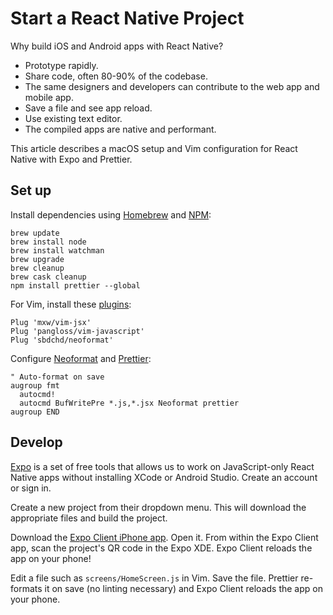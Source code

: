 # Start a React Native Project

Why build iOS and Android apps with React Native?

* Prototype rapidly.
* Share code, often 80-90% of the codebase.
* The same designers and developers
  can contribute to the web app and mobile app.
* Save a file and see app reload.
* Use existing text editor.
* The compiled apps are native and performant.

This article describes a macOS setup and Vim configuration
for React Native with Expo and Prettier.

## Set up

Install dependencies using
[Homebrew](http://brew.sh/) and [NPM](https://www.npmjs.org/):

```
brew update
brew install node
brew install watchman
brew upgrade
brew cleanup
brew cask cleanup
npm install prettier --global
```

For Vim, install these [plugins](https://github.com/junegunn/vim-plug):

```
Plug 'mxw/vim-jsx'
Plug 'pangloss/vim-javascript'
Plug 'sbdchd/neoformat'
```

Configure [Neoformat](https://github.com/sbdchd/neoformat)
and [Prettier](https://github.com/prettier/prettier):

```vim
" Auto-format on save
augroup fmt
  autocmd!
  autocmd BufWritePre *.js,*.jsx Neoformat prettier
augroup END
```

## Develop

[Expo](https://expo.io) is a set of free tools that
allows us to work on JavaScript-only React Native apps
without installing XCode or Android Studio.
Create an account or sign in.

Create a new project from their dropdown menu.
This will download the appropriate files and build the project.

Download the [Expo Client iPhone app](https://itunes.com/apps/exponent).
Open it.
From within the Expo Client app,
scan the project's QR code in the Expo XDE.
Expo Client reloads the app on your phone!

Edit a file such as `screens/HomeScreen.js` in Vim.
Save the file.
Prettier re-formats it on save (no linting necessary)
and Expo Client reloads the app on your phone.

